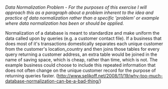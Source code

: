 *Data Normalization Problem - For the purposes of this exercise I will approach this as a paragraph about a problem inherent to the idea and practice of data normalization rather than a specific 'problem' or example where data normalization has been or should be applied.*  	

Normalization of a database is meant to standardize and make uniform the data called upon by queries (e.g. a customer contact file).  If a business that does most of it's transactions domestically separates each unique customer from the customer's location_country and then joins those tables for every query returning a customer address, an extra table would be joined in the name of saving space, which is cheap, rather than time, which is not. The example business could choose to include this repeated information that does not often change on the unique customer record for the purpose of returning queries faster. (http://www.selikoff.net/2008/11/19/why-too-much-database-normalization-can-be-a-bad-thing/)
